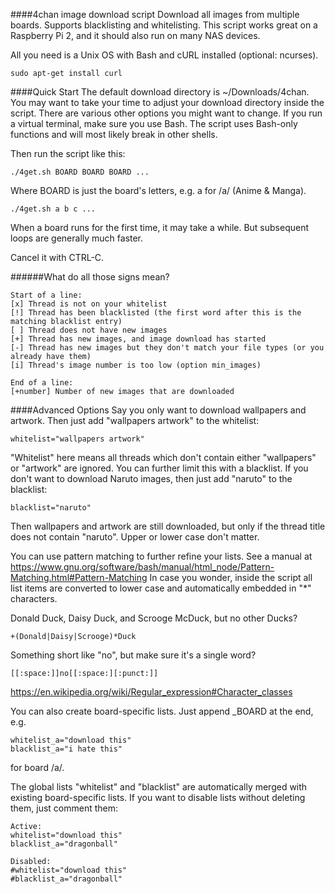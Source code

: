 ####4chan image download script
Download all images from multiple boards. Supports blacklisting and whitelisting. This script works great on a Raspberry Pi 2, and it should also run on many NAS devices.

All you need is a Unix OS with Bash and cURL installed (optional: ncurses).
```
sudo apt-get install curl
```
####Quick Start
The default download directory is ~/Downloads/4chan.
You may want to take your time to adjust your download directory inside the script. There are various other options you might want to change.
If you run a virtual terminal, make sure you use Bash. The script uses Bash-only functions and will most likely break in other shells.

Then run the script like this:
```
./4get.sh BOARD BOARD BOARD ...
```
Where BOARD is just the board's letters, e.g. a for /a/ (Anime & Manga).
```
./4get.sh a b c ...
```
When a board runs for the first time, it may take a while. But subsequent loops are generally much faster.

Cancel it with CTRL-C.

######What do all those signs mean?
```
Start of a line:
[x] Thread is not on your whitelist
[!] Thread has been blacklisted (the first word after this is the matching blacklist entry)
[ ] Thread does not have new images
[+] Thread has new images, and image download has started
[-] Thread has new images but they don't match your file types (or you already have them)
[i] Thread's image number is too low (option min_images)

End of a line:
[+number] Number of new images that are downloaded
```

####Advanced Options
Say you only want to download wallpapers and artwork.
Then just add "wallpapers artwork" to the whitelist:
```
whitelist="wallpapers artwork"
```
"Whitelist" here means all threads which don't contain either "wallpapers" or "artwork" are ignored.
You can further limit this with a blacklist. If you don't want to download Naruto images, then just add "naruto" to the blacklist:
```
blacklist="naruto"
```
Then wallpapers and artwork are still downloaded, but only if the thread title does not contain "naruto".
Upper or lower case don't matter.

You can use pattern matching to further refine your lists. See a manual at
https://www.gnu.org/software/bash/manual/html_node/Pattern-Matching.html#Pattern-Matching
In case you wonder, inside the script all list items are converted to lower case and automatically embedded in "*" characters.

Donald Duck, Daisy Duck, and Scrooge McDuck, but no other Ducks?
```
+(Donald|Daisy|Scrooge)*Duck
```
Something short like "no", but make sure it's a single word?
```
[[:space:]]no[[:space:][:punct:]]
```
https://en.wikipedia.org/wiki/Regular_expression#Character_classes

You can also create board-specific lists. Just append _BOARD at the end, e.g.
```
whitelist_a="download this"
blacklist_a="i hate this"
```
for board /a/.

The global lists "whitelist" and "blacklist" are automatically merged with existing board-specific lists.
If you want to disable lists without deleting them, just comment them:
```
Active:
whitelist="download this"
blacklist_a="dragonball"

Disabled:
#whitelist="download this"
#blacklist_a="dragonball"
```
